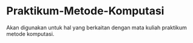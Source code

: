 # Praktikum-Metode-Komputasi
Akan digunakan untuk hal yang berkaitan dengan mata kuliah praktikum metode komputasi.
